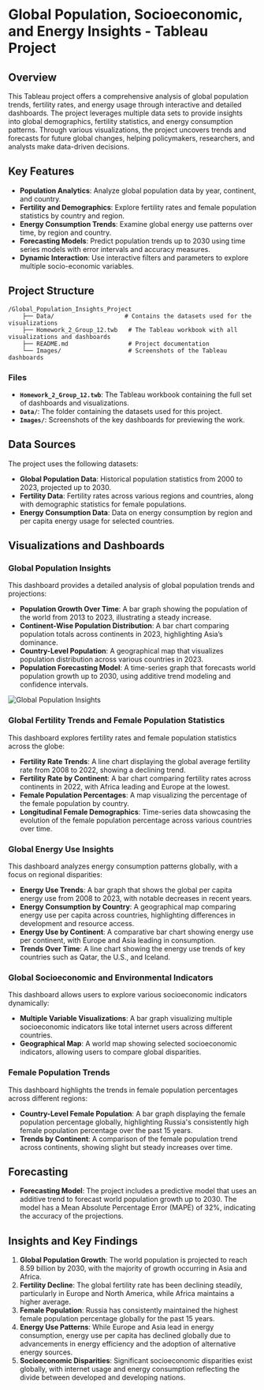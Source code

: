 # Global Population, Socioeconomic, and Energy Insights - Tableau Project

## Overview

This Tableau project offers a comprehensive analysis of global population trends, fertility rates, and energy usage through interactive and detailed dashboards. The project leverages multiple data sets to provide insights into global demographics, fertility statistics, and energy consumption patterns. Through various visualizations, the project uncovers trends and forecasts for future global changes, helping policymakers, researchers, and analysts make data-driven decisions.

## Key Features

- **Population Analytics**: Analyze global population data by year, continent, and country.
- **Fertility and Demographics**: Explore fertility rates and female population statistics by country and region.
- **Energy Consumption Trends**: Examine global energy use patterns over time, by region and country.
- **Forecasting Models**: Predict population trends up to 2030 using time series models with error intervals and accuracy measures.
- **Dynamic Interaction**: Use interactive filters and parameters to explore multiple socio-economic variables.

## Project Structure

```
/Global_Population_Insights_Project
    ├── Data/                    # Contains the datasets used for the visualizations
    ├── Homework_2_Group_12.twb   # The Tableau workbook with all visualizations and dashboards
    ├── README.md                 # Project documentation
    └── Images/                   # Screenshots of the Tableau dashboards
```

### Files

- **`Homework_2_Group_12.twb`**: The Tableau workbook containing the full set of dashboards and visualizations.
- **`Data/`**: The folder containing the datasets used for this project.
- **`Images/`**: Screenshots of the key dashboards for previewing the work.

## Data Sources

The project uses the following datasets:

- **Global Population Data**: Historical population statistics from 2000 to 2023, projected up to 2030.
- **Fertility Data**: Fertility rates across various regions and countries, along with demographic statistics for female populations.
- **Energy Consumption Data**: Data on energy consumption by region and per capita energy usage for selected countries.

## Visualizations and Dashboards

### Global Population Insights

This dashboard provides a detailed analysis of global population trends and projections:

- **Population Growth Over Time**: A bar graph showing the population of the world from 2013 to 2023, illustrating a steady increase.
- **Continent-Wise Population Distribution**: A bar chart comparing population totals across continents in 2023, highlighting Asia’s dominance.
- **Country-Level Population**: A geographical map that visualizes population distribution across various countries in 2023.
- **Population Forecasting Model**: A time-series graph that forecasts world population growth up to 2030, using additive trend modeling and confidence intervals.

![Global Population Insights](Images/dashboard1.png)

### Global Fertility Trends and Female Population Statistics

This dashboard explores fertility rates and female population statistics across the globe:

- **Fertility Rate Trends**: A line chart displaying the global average fertility rate from 2008 to 2022, showing a declining trend.
- **Fertility Rate by Continent**: A bar chart comparing fertility rates across continents in 2022, with Africa leading and Europe at the lowest.
- **Female Population Percentages**: A map visualizing the percentage of the female population by country.
- **Longitudinal Female Demographics**: Time-series data showcasing the evolution of the female population percentage across various countries over time.

### Global Energy Use Insights

This dashboard analyzes energy consumption patterns globally, with a focus on regional disparities:

- **Energy Use Trends**: A bar graph that shows the global per capita energy use from 2008 to 2023, with notable decreases in recent years.
- **Energy Consumption by Country**: A geographical map comparing energy use per capita across countries, highlighting differences in development and resource access.
- **Energy Use by Continent**: A comparative bar chart showing energy use per continent, with Europe and Asia leading in consumption.
- **Trends Over Time**: A line chart showing the energy use trends of key countries such as Qatar, the U.S., and Iceland.


### Global Socioeconomic and Environmental Indicators

This dashboard allows users to explore various socioeconomic indicators dynamically:

- **Multiple Variable Visualizations**: A bar graph visualizing multiple socioeconomic indicators like total internet users across different countries.
- **Geographical Map**: A world map showing selected socioeconomic indicators, allowing users to compare global disparities.

### Female Population Trends

This dashboard highlights the trends in female population percentages across different regions:

- **Country-Level Female Population**: A bar graph displaying the female population percentage globally, highlighting Russia's consistently high female population percentage over the past 15 years.
- **Trends by Continent**: A comparison of the female population trend across continents, showing slight but steady increases over time.

## Forecasting

- **Forecasting Model**: The project includes a predictive model that uses an additive trend to forecast world population growth up to 2030. The model has a Mean Absolute Percentage Error (MAPE) of 32%, indicating the accuracy of the projections.
  
## Insights and Key Findings

1. **Global Population Growth**: The world population is projected to reach 8.59 billion by 2030, with the majority of growth occurring in Asia and Africa.
2. **Fertility Decline**: The global fertility rate has been declining steadily, particularly in Europe and North America, while Africa maintains a higher average.
3. **Female Population**: Russia has consistently maintained the highest female population percentage globally for the past 15 years.
4. **Energy Use Patterns**: While Europe and Asia lead in energy consumption, energy use per capita has declined globally due to advancements in energy efficiency and the adoption of alternative energy sources.
5. **Socioeconomic Disparities**: Significant socioeconomic disparities exist globally, with internet usage and energy consumption reflecting the divide between developed and developing nations.

